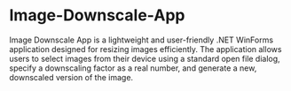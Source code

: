 # Image-Downscale-App
Image Downscale App is a lightweight and user-friendly .NET WinForms application designed for resizing images efficiently. The application allows users to select images from their device using a standard open file dialog, specify a downscaling factor as a real number, and generate a new, downscaled version of the image. 
